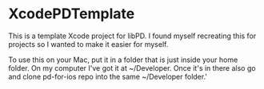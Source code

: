 XcodePDTemplate
===============

This is a template Xcode project for libPD. I found myself recreating this for projects so I wanted to make it easier for myself.

To use this on your Mac, put it in a folder that is just inside your home folder. On my computer I've got it at ~/Developer. Once it's in there also go and clone pd-for-ios repo into the same ~/Developer folder.'